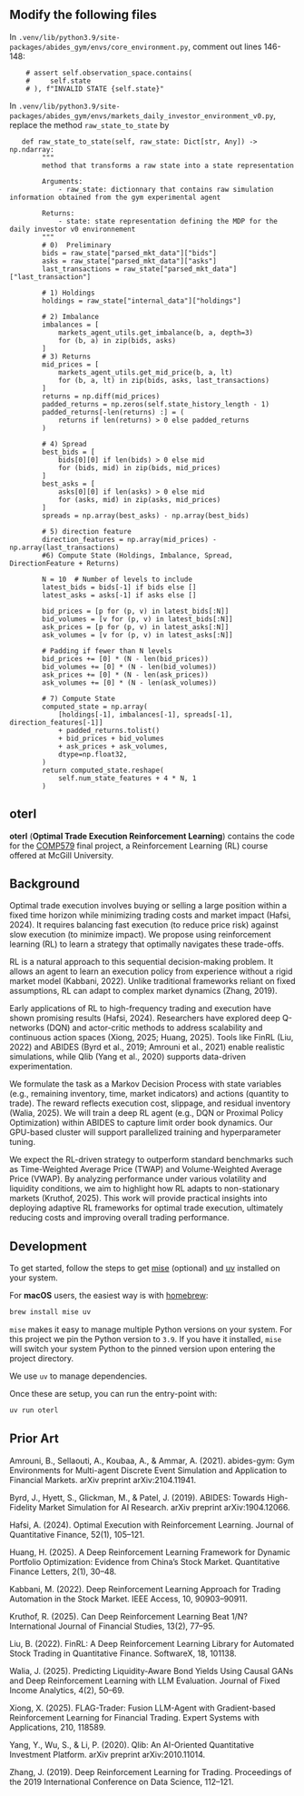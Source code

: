 ## Modify the following files
In `.venv/lib/python3.9/site-packages/abides_gym/envs/core_environment.py`, comment out lines 146-148:
```
    # assert self.observation_space.contains(
    #     self.state
    # ), f"INVALID STATE {self.state}"
```
In `.venv/lib/python3.9/site-packages/abides_gym/envs/markets_daily_investor_environment_v0.py`, replace the method `raw_state_to_state` by
```
   def raw_state_to_state(self, raw_state: Dict[str, Any]) -> np.ndarray:
        """
        method that transforms a raw state into a state representation

        Arguments:
            - raw_state: dictionnary that contains raw simulation information obtained from the gym experimental agent

        Returns:
            - state: state representation defining the MDP for the daily investor v0 environnement
        """
        # 0)  Preliminary
        bids = raw_state["parsed_mkt_data"]["bids"]
        asks = raw_state["parsed_mkt_data"]["asks"]
        last_transactions = raw_state["parsed_mkt_data"]["last_transaction"]

        # 1) Holdings
        holdings = raw_state["internal_data"]["holdings"]

        # 2) Imbalance
        imbalances = [
            markets_agent_utils.get_imbalance(b, a, depth=3)
            for (b, a) in zip(bids, asks)
        ]
        # 3) Returns
        mid_prices = [
            markets_agent_utils.get_mid_price(b, a, lt)
            for (b, a, lt) in zip(bids, asks, last_transactions)
        ]
        returns = np.diff(mid_prices)
        padded_returns = np.zeros(self.state_history_length - 1)
        padded_returns[-len(returns) :] = (
            returns if len(returns) > 0 else padded_returns
        )

        # 4) Spread
        best_bids = [
            bids[0][0] if len(bids) > 0 else mid
            for (bids, mid) in zip(bids, mid_prices)
        ]
        best_asks = [
            asks[0][0] if len(asks) > 0 else mid
            for (asks, mid) in zip(asks, mid_prices)
        ]
        spreads = np.array(best_asks) - np.array(best_bids)

        # 5) direction feature
        direction_features = np.array(mid_prices) - np.array(last_transactions)
        #6) Compute State (Holdings, Imbalance, Spread, DirectionFeature + Returns)

        N = 10  # Number of levels to include
        latest_bids = bids[-1] if bids else []
        latest_asks = asks[-1] if asks else []

        bid_prices = [p for (p, v) in latest_bids[:N]]
        bid_volumes = [v for (p, v) in latest_bids[:N]]
        ask_prices = [p for (p, v) in latest_asks[:N]]
        ask_volumes = [v for (p, v) in latest_asks[:N]]

        # Padding if fewer than N levels
        bid_prices += [0] * (N - len(bid_prices))
        bid_volumes += [0] * (N - len(bid_volumes))
        ask_prices += [0] * (N - len(ask_prices))
        ask_volumes += [0] * (N - len(ask_volumes))

        # 7) Compute State
        computed_state = np.array(
            [holdings[-1], imbalances[-1], spreads[-1], direction_features[-1]]
            + padded_returns.tolist()
            + bid_prices + bid_volumes
            + ask_prices + ask_volumes,
            dtype=np.float32,
        )
        return computed_state.reshape(
            self.num_state_features + 4 * N, 1
        )  
```

## oterl

**oterl** (**Optimal Trade Execution Reinforcement Learning**) contains the code 
for the [COMP579](https://www.mcgill.ca/study/2024-2025/courses/comp-579) 
final project, a Reinforcement Learning (RL) course offered at McGill
University.

## Background

Optimal trade execution involves buying or selling a large position within a
fixed time horizon while minimizing trading costs and market impact (Hafsi,
2024). It requires balancing fast execution (to reduce price risk) against slow
execution (to minimize impact). We propose using reinforcement learning (RL) to
learn a strategy that optimally navigates these trade-offs.

RL is a natural approach to this sequential decision-making problem. It allows
an agent to learn an execution policy from experience without a rigid market
model (Kabbani, 2022). Unlike traditional frameworks reliant on fixed
assumptions, RL can adapt to complex market dynamics (Zhang, 2019).

Early applications of RL to high-frequency trading and execution have shown
promising results (Hafsi, 2024). Researchers have explored deep Q-networks (DQN)
and actor-critic methods to address scalability and continuous action spaces
(Xiong, 2025; Huang, 2025). Tools like FinRL (Liu, 2022) and ABIDES (Byrd et
al., 2019; Amrouni et al., 2021) enable realistic simulations, while Qlib (Yang
et al., 2020) supports data-driven experimentation.

We formulate the task as a Markov Decision Process with state variables (e.g.,
remaining inventory, time, market indicators) and actions (quantity to trade).
The reward reflects execution cost, slippage, and residual inventory (Walia,
2025). We will train a deep RL agent (e.g., DQN or Proximal Policy Optimization)
within ABIDES to capture limit order book dynamics. Our GPU-based cluster will
support parallelized training and hyperparameter tuning.

We expect the RL-driven strategy to outperform standard benchmarks such as
Time-Weighted Average Price (TWAP) and Volume-Weighted Average Price (VWAP). By
analyzing performance under various volatility and liquidity conditions, we aim
to highlight how RL adapts to non-stationary markets (Kruthof, 2025). This work
will provide practical insights into deploying adaptive RL frameworks for
optimal trade execution, ultimately reducing costs and improving overall trading
performance.

## Development

To get started, follow the steps to get
[mise](https://mise.jdx.dev/getting-started.html) (optional) and
[uv](https://docs.astral.sh/uv/) installed on your system.

For **macOS** users, the easiest way is with [homebrew](https://brew.sh/):

```bash
brew install mise uv
```

`mise` makes it easy to manage multiple Python versions on your system. For this
project we pin the Python version to `3.9`. If you have it installed, `mise`
will switch your system Python to the pinned version upon entering the project
directory.

We use `uv` to manage dependencies.

Once these are setup, you can run the entry-point with:

```bash
uv run oterl
```

## Prior Art

Amrouni, B., Sellaouti, A., Koubaa, A., & Ammar, A. (2021). abides-gym: Gym
Environments for Multi-agent Discrete Event Simulation and Application to
Financial Markets. arXiv preprint arXiv:2104.11941.

Byrd, J., Hyett, S., Glickman, M., & Patel, J. (2019). ABIDES: Towards
High-Fidelity Market Simulation for AI Research. arXiv preprint
arXiv:1904.12066.

Hafsi, A. (2024). Optimal Execution with Reinforcement Learning. Journal of
Quantitative Finance, 52(1), 105–121.

Huang, H. (2025). A Deep Reinforcement Learning Framework for Dynamic Portfolio
Optimization: Evidence from China’s Stock Market. Quantitative Finance Letters,
2(1), 30–48.

Kabbani, M. (2022). Deep Reinforcement Learning Approach for Trading Automation
in the Stock Market. IEEE Access, 10, 90903–90911.

Kruthof, R. (2025). Can Deep Reinforcement Learning Beat 1/N? International
Journal of Financial Studies, 13(2), 77–95.

Liu, B. (2022). FinRL: A Deep Reinforcement Learning Library for Automated Stock
Trading in Quantitative Finance. SoftwareX, 18, 101138.

Walia, J. (2025). Predicting Liquidity-Aware Bond Yields Using Causal GANs and
Deep Reinforcement Learning with LLM Evaluation. Journal of Fixed Income
Analytics, 4(2), 50–69.

Xiong, X. (2025). FLAG-Trader: Fusion LLM-Agent with Gradient-based
Reinforcement Learning for Financial Trading. Expert Systems with Applications,
210, 118589.

Yang, Y., Wu, S., & Li, P. (2020). Qlib: An AI-Oriented Quantitative Investment
Platform. arXiv preprint arXiv:2010.11014.

Zhang, J. (2019). Deep Reinforcement Learning for Trading. Proceedings of the
2019 International Conference on Data Science, 112–121.

